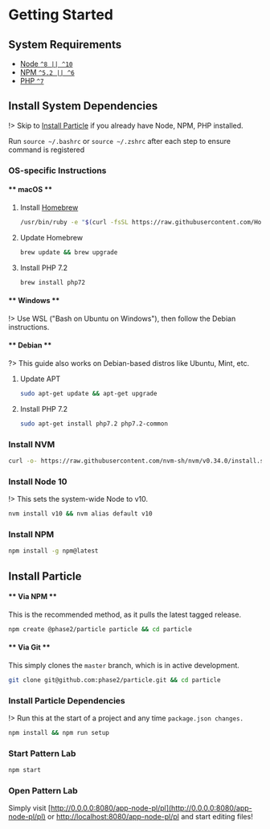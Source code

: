 # Getting Started

## System Requirements

* [Node `^8 || ^10`](https://nodejs.org/)
* [NPM `^5.2 || ^6`](https://www.npmjs.com/)
* [PHP `^7`](https://php.net/)

## Install System Dependencies

!> Skip to [Install Particle](#install-particle) if you already have Node, NPM, PHP installed.

Run `source ~/.bashrc` or `source ~/.zshrc` after each step to ensure command is registered

### OS-specific Instructions

<!-- tabs:start -->

#### ** macOS **

1. Install [Homebrew](https://brew.sh/)

    ```bash
    /usr/bin/ruby -e "$(curl -fsSL https://raw.githubusercontent.com/Homebrew/install/master/install)"
    ```

1. Update Homebrew

    ```bash
    brew update && brew upgrade
    ```

1. Install PHP 7.2  <a id="install-php-7-2"></a>

    ```bash
    brew install php72
    ```

#### ** Windows **

!> Use WSL \("Bash on Ubuntu on Windows"\), then follow the Debian instructions.

#### ** Debian **
 
?> This guide also works on Debian-based distros like Ubuntu, Mint, etc.

1. Update APT

    ```bash
    sudo apt-get update && apt-get upgrade
    ```

1. Install PHP 7.2

    ```bash
    sudo apt-get install php7.2 php7.2-common
    ```

<!-- tabs:end -->

### Install NVM

```bash
curl -o- https://raw.githubusercontent.com/nvm-sh/nvm/v0.34.0/install.sh | bash
```

### Install Node 10

!> This sets the system-wide Node to v10.

```bash
nvm install v10 && nvm alias default v10
```

### Install NPM

```bash
npm install -g npm@latest
```

## Install Particle

<!-- tabs:start -->

#### ** Via NPM **

This is the recommended method, as it pulls the latest tagged release.

```bash
npm create @phase2/particle particle && cd particle
```

#### ** Via Git **

This simply clones the `master` branch, which is in active development.

```bash
git clone git@github.com:phase2/particle.git && cd particle
```

<!-- tabs:end -->

### Install Particle Dependencies

!> Run this at the start of a project and any time `package.json changes.`

```bash
npm install && npm run setup
```

### Start Pattern Lab

```bash
npm start
```

### Open Pattern Lab

Simply visit [http://0.0.0.0:8080/app-node-pl/pl](http://0.0.0.0:8080/app-node-pl/pl) or [http://localhost:8080/app-node-pl/pl](http://localhost:8080/app-node-pl/pl) and start editing files!